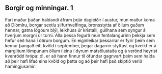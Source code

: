 ## Borgir og minningar. 1

Fari maður þaðan haldandi áfram þrjár dagleiðir í austur, mun maður koma að Díómíru, borgar sextíu silfurhvelfinga, bronsstytta af öllum guðum hennar, gatna lögðum blýi, leikhúss úr kristalli, gullhana sem syngur á hverjum morgni úr turni. Alla þessa fegurð mun ferðalangurinn þekkja sem hefur séð hana í öðrum borgum.
En eiginleikar þessarrar er fyrir þeim sem kemur þangað eitt kvöld í september, þegar dagarnir styttast og kveikt er á marglitum lömpunum öllum í einu í dyrum matsölustaða og á verönd heyrist kvenrödd hrópa: ó!, er að hann finnur til öfundar gagnvart þeim sem halda að þeir hafi lifað eins kvöld og þetta og að þeir hafi það skiptið verið hamingjusamir.
